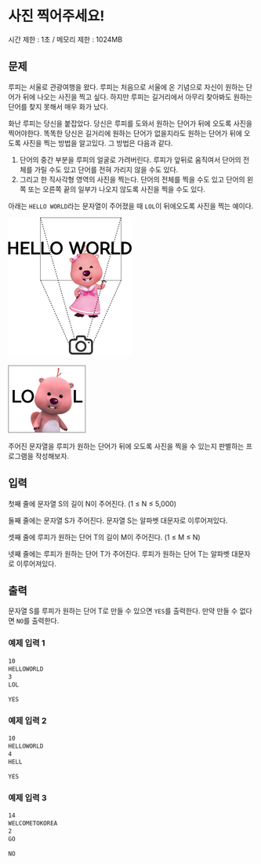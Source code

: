 # 사진 찍어주세요!

시간 제한  : 1초 / 메모리 제한 : 1024MB

## 문제

루피는 서울로 관광여행을 왔다. 루피는 처음으로 서울에 온 기념으로 자신이 원하는 단어가 뒤에 나오는 사진을 찍고 싶다. 하지만 루피는 길거리에서 아무리 찾아봐도 원하는 단어를 찾지 못해서 매우 화가 났다.

화난 루피는 당신을 붙잡았다. 당신은 루피를 도와서 원하는 단어가 뒤에 오도록 사진을 찍어야한다. 똑똑한 당신은 길거리에 원하는 단어가 없을지라도 원하는 단어가 뒤에 오도록 사진을 찍는 방법을 알고있다. 그 방법은 다음과 같다.

1. 단어의 중간 부분을 루피의 얼굴로 가려버린다. 루피가 앞뒤로 움직여서 단어의 전체를 가릴 수도 있고 단어를 전혀 가리지 않을 수도 있다.
2. 그리고 한 직사각형 영역의 사진을 찍는다. 단어의 전체를 찍을 수도 있고 단어의 왼쪽 또는 오른쪽 끝의 일부가 나오지 않도록 사진을 찍을 수도 있다.

아래는 `HELLO WORLD`라는 문자열이 주어졌을 때 `LOL`이 뒤에오도록 사진을 찍는 예이다.

![big_picture_img1](./images/big_picture_img1.png)

![big_picture_img2](./images/big_picture_img2.png)

주어진 문자열을 루피가 원하는 단어가 뒤에 오도록 사진을 찍을 수 있는지 판별하는 프로그램을 작성해보자.

## 입력

첫째 줄에 문자열 S의 길이 N이 주어진다. (1 ≤ N ≤ 5,000)

둘째 줄에는 문자열 S가 주어진다. 문자열 S는 알파벳 대문자로 이루어져있다.

셋째 줄에 루피가 원하는 단어 T의 길이 M이 주어진다. (1 ≤ M ≤ N)

넷째 줄에는 루피가 원하는 단어 T가 주어진다. 루피가 원하는 단어 T는 알파벳 대문자로 이루어져있다.

## 출력

문자열 S를 루피가 원하는 단어 T로 만들 수 있으면 `YES`를 출력한다. 만약 만들 수 없다면 `NO`를 출력한다.

### 예제 입력 1

```
10
HELLOWORLD
3
LOL
```

```
YES
```

### 예제 입력 2

```
10
HELLOWORLD
4
HELL
```

```
YES
```

### 예제 입력 3

```
14
WELCOMETOKOREA
2
GO
```

```
NO
```

